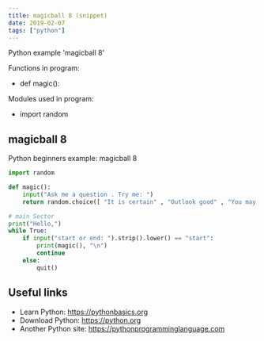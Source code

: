 ```yaml
---
title: magicball 8 (snippet)
date: 2019-02-07
tags: ["python"]
---
```

Python example 'magicball 8'

Functions in program: 
* def magic():

Modules used in program: 
* import random

## magicball 8

Python beginners example: magicball 8

```python
import random

def magic():
    input("Ask me a question . Try me: ")
    return random.choice([ "It is certain" , "Outlook good" , "You may rely on it" , "Ask again later" , "Concentrate and ask again" , "Reply hazy, try again" , "My reply is no" , "My sources say no" ])

# main Sector
print("Hello,")
while True:
    if input("start or end: ").strip().lower() == "start":
        print(magic(), "\n")
        continue
    else:
        quit()


```

## Useful links

- Learn Python: https://pythonbasics.org
- Download Python: https://python.org
- Another Python site: https://pythonprogramminglanguage.com
